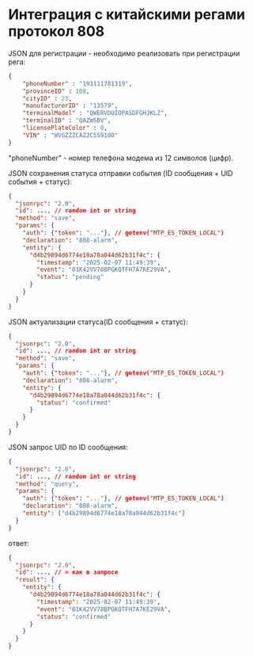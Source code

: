 # Интеграция с китайскими регами протокол 808

JSON для регистрации - необходимо реализовать при регистрации рега:

```json
{
	"phoneNumber" : "191111781319",
	"provinceID" : 108,
	"cityID" : 23,
	"manufacturerID" : "13579",
	"terminalModel" : "QWERVDUIOPASDFGHJKLZ",
	"terminalID" : "QAZWSBV",
	"licensePlateColor" : 0,
	"VIN" : "WVGZZZCAZJC559100"
}
```


"phoneNumber" - номер телефона модема из 12 символов (цифр).


JSON сохранения статуса отправки события (ID сообщения + UID события + статус):

```json
{
  "jsonrpc": "2.0",
  "id": ..., // random int or string
  "method": "save",
  "params": {
    "auth": {"token": "..."}, // getenv("MTP_ES_TOKEN_LOCAL")
    "declaration": "808-alarm",
    "entity": {
      "d4b29894d6774e18a78a044d62b31f4c": {
        "timestamp": "2025-02-07 11:49:39",
        "event": "01K42VV78BPGKQTFH7A7KE29VA",
        "status": "pending"
      }
    }
  }
}
```


JSON актуализации статуса(ID сообщения + статус):

```json
{
  "jsonrpc": "2.0",
  "id": ..., // random int or string
  "method": "save",
  "params": {
    "auth": {"token": "..."}, // getenv("MTP_ES_TOKEN_LOCAL")
    "declaration": "808-alarm",
    "entity": {
      "d4b29894d6774e18a78a044d62b31f4c": {
        "status": "confirmed"
      }
    }
  }
}
```


JSON запрос UID по ID сообщения:

```json
{
  "jsonrpc": "2.0",
  "id": ..., // random int or string
  "method": "query",
  "params": {
    "auth": {"token": "..."}, // getenv("MTP_ES_TOKEN_LOCAL")
    "declaration": "808-alarm",
    "entity": ["d4b29894d6774e18a78a044d62b31f4c"]
  }
}
```

ответ:

```json
{
  "jsonrpc": "2.0",
  "id": ..., // = как в запросе
  "result": {
    "entity": {
      "d4b29894d6774e18a78a044d62b31f4c": {
        "timestamp": "2025-02-07 11:49:39",
        "event": "01K42VV78BPGKQTFH7A7KE29VA",
        "status": "confirmed"
      }
    }
  }
}
```
